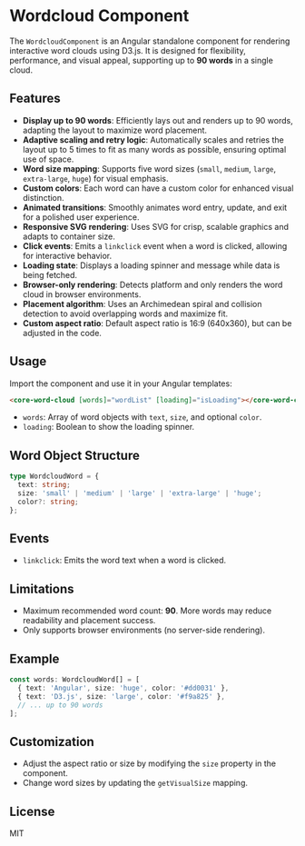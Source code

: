 # Wordcloud Component

The `WordcloudComponent` is an Angular standalone component for rendering interactive word clouds using D3.js. It is designed for flexibility, performance, and visual appeal, supporting up to **90 words** in a single cloud.

## Features

- **Display up to 90 words**: Efficiently lays out and renders up to 90 words, adapting the layout to maximize word placement.
- **Adaptive scaling and retry logic**: Automatically scales and retries the layout up to 5 times to fit as many words as possible, ensuring optimal use of space.
- **Word size mapping**: Supports five word sizes (`small`, `medium`, `large`, `extra-large`, `huge`) for visual emphasis.
- **Custom colors**: Each word can have a custom color for enhanced visual distinction.
- **Animated transitions**: Smoothly animates word entry, update, and exit for a polished user experience.
- **Responsive SVG rendering**: Uses SVG for crisp, scalable graphics and adapts to container size.
- **Click events**: Emits a `linkclick` event when a word is clicked, allowing for interactive behavior.
- **Loading state**: Displays a loading spinner and message while data is being fetched.
- **Browser-only rendering**: Detects platform and only renders the word cloud in browser environments.
- **Placement algorithm**: Uses an Archimedean spiral and collision detection to avoid overlapping words and maximize fit.
- **Custom aspect ratio**: Default aspect ratio is 16:9 (640x360), but can be adjusted in the code.

## Usage

Import the component and use it in your Angular templates:

```html
<core-word-cloud [words]="wordList" [loading]="isLoading"></core-word-cloud>
```

- `words`: Array of word objects with `text`, `size`, and optional `color`.
- `loading`: Boolean to show the loading spinner.

## Word Object Structure

```typescript
type WordcloudWord = {
  text: string;
  size: 'small' | 'medium' | 'large' | 'extra-large' | 'huge';
  color?: string;
};
```

## Events

- `linkclick`: Emits the word text when a word is clicked.

## Limitations

- Maximum recommended word count: **90**. More words may reduce readability and placement success.
- Only supports browser environments (no server-side rendering).

## Example

```typescript
const words: WordcloudWord[] = [
  { text: 'Angular', size: 'huge', color: '#dd0031' },
  { text: 'D3.js', size: 'large', color: '#f9a825' },
  // ... up to 90 words
];
```

## Customization

- Adjust the aspect ratio or size by modifying the `size` property in the component.
- Change word sizes by updating the `getVisualSize` mapping.

## License

MIT

